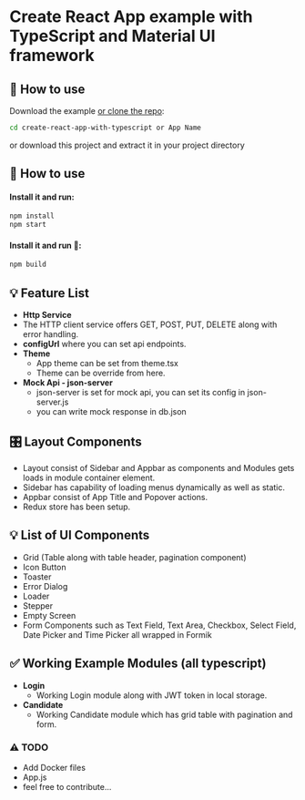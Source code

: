 # Create React App example with TypeScript and Material UI framework

## 📖 How to use

Download the example [or clone the repo](https://github.com/team-avesta/cra-mui-ts-generator.git):

```sh
cd create-react-app-with-typescript or App Name
```

or download this project and extract it in your project directory

## 📖 How to use

#### Install it and run:

```sh
npm install
npm start
```

#### Install it and run 🏃:

```sh
npm build
```

## 💡 Feature List

- **Http Service**
- The HTTP client service offers GET, POST, PUT, DELETE along with error handling.
- **configUrl** where you can set api endpoints.
- **Theme**
  - App theme can be set from theme.tsx
  - Theme can be override from here.
- **Mock Api - json-server**
  - json-server is set for mock api, you can set its config in json-server.js
  - you can write mock response in db.json

## 🎛 Layout Components

- Layout consist of Sidebar and Appbar as components and Modules gets loads in module container element.
- Sidebar has capability of loading menus dynamically as well as static.
- Appbar consist of App Title and Popover actions.
- Redux store has been setup.

## 💡 List of UI Components

- Grid (Table along with table header, pagination component)
- Icon Button
- Toaster
- Error Dialog
- Loader
- Stepper
- Empty Screen
- Form Components such as Text Field, Text Area, Checkbox, Select Field, Date Picker and Time Picker all wrapped in Formik

## ✅ Working Example Modules (all typescript)

- **Login**
  - Working Login module along with JWT token in local storage.
- **Candidate**
  - Working Candidate module which has grid table with pagination and form.

### ⚠ TODO

- Add Docker files
- App.js
- feel free to contribute...
